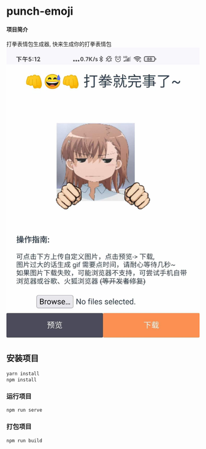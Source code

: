 # punch-emoji

#### 项目简介
打拳表情包生成器, 快来生成你的打拳表情包
![demo](./src/assets/demo.jpg)

## 安装项目
```
yarn install
npm install
```

### 运行项目
```
npm run serve
```

### 打包项目
```
npm run build
```